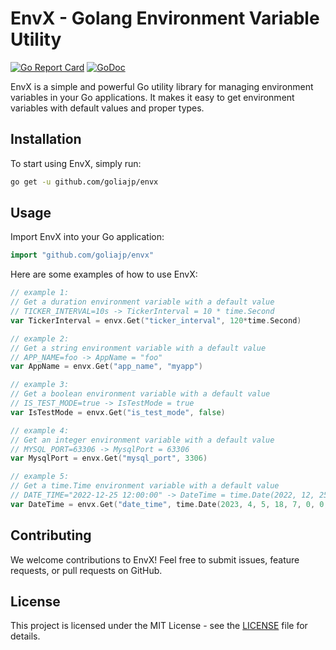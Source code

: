 # EnvX - Golang Environment Variable Utility

[![Go Report Card](https://goreportcard.com/badge/github.com/goliajp/envx)](https://goreportcard.com/report/github.com/goliajp/envx)
[![GoDoc](https://godoc.org/github.com/goliajp/envx?status.svg)](https://godoc.org/github.com/goliajp/envx)

EnvX is a simple and powerful Go utility library for managing environment variables in your Go applications. It makes it easy to get environment variables with default values and proper types.

## Installation

To start using EnvX, simply run:

```bash
go get -u github.com/goliajp/envx
```

## Usage

Import EnvX into your Go application:

```go
import "github.com/goliajp/envx"
```

Here are some examples of how to use EnvX:

```go
// example 1:
// Get a duration environment variable with a default value
// TICKER_INTERVAL=10s -> TickerInterval = 10 * time.Second
var TickerInterval = envx.Get("ticker_interval", 120*time.Second)

// example 2:
// Get a string environment variable with a default value
// APP_NAME=foo -> AppName = "foo"
var AppName = envx.Get("app_name", "myapp")

// example 3:
// Get a boolean environment variable with a default value
// IS_TEST_MODE=true -> IsTestMode = true
var IsTestMode = envx.Get("is_test_mode", false)

// example 4:
// Get an integer environment variable with a default value
// MYSQL_PORT=63306 -> MysqlPort = 63306
var MysqlPort = envx.Get("mysql_port", 3306)

// example 5:
// Get a time.Time environment variable with a default value
// DATE_TIME="2022-12-25 12:00:00" -> DateTime = time.Date(2022, 12, 25, 12, 0, 0, 0, time.UTC)
var DateTime = envx.Get("date_time", time.Date(2023, 4, 5, 18, 7, 0, 0, time.UTC))
```

## Contributing
We welcome contributions to EnvX! Feel free to submit issues, feature requests, or pull requests on GitHub.

## License
This project is licensed under the MIT License - see the [LICENSE](LICENSE) file for details.